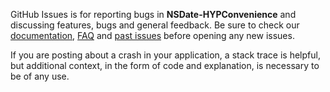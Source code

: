 GitHub Issues is for reporting bugs in **NSDate-HYPConvenience** and discussing features, bugs and general feedback. Be sure to check our [documentation](http://cocoadocs.org/docsets/NSDate-HYPConvenience), [FAQ](https://github.com/hyperoslo/NSDate-HYPConvenience/wiki/FAQ) and [past issues](https://github.com/hyperoslo/NSDate-HYPConvenience/issues?state=closed) before opening any new issues.

If you are posting about a crash in your application, a stack trace is helpful, but additional context, in the form of code and explanation, is necessary to be of any use.
